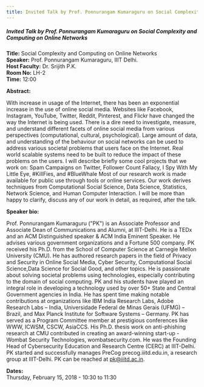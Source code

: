 ```yaml
---
title: Invited Talk by Prof. Ponnurangam Kumaraguru on Social Complexity and Computing on Online Networks
---
```


##### **Invited Talk by Prof. Ponnurangam Kumaraguru on Social Complexity and Computing on Online Networks**
**Title:** Social Complexity and Computing on Online Networks  
**Speaker:** Prof. Ponnurangam Kumaraguru, IIIT Delhi.  
**Host Faculty:** Dr. Srijith P.K.  
**Room No:** LH-2  
**Time:** 12:00  
 
**Abstract:**

With increase in usage of the Internet, there has been an exponential increase in the use of online social media. Websites like Facebook, Instagram, YouTube, Twitter, Reddit, Pinterest, and Flickr have changed the way the Internet is being used. There is a dire need to investigate, measure, and understand different facets of online social media from various perspectives (computational, cultural, psychological). Large amount of data, and understanding of the behaviour on social networks can be used to address various societal problems that users face on the Internet. Real world scalable systems need to be built to reduce the impact of these problems on the users. I will describe briefly some cool projects that we work on: Spam Campaigns on Twitter, Follower Count Fallacy, I Spy With My Little Eye, #KillFies, and #BlueWhale Most of our research work is made available for public use through tools or online services. Our work derives techniques from Computational Social Science, Data Science, Statistics, Network Science, and Human Computer Interaction. I will be more than happy to clarify, discuss any of our work in detail, as required, after the talk.

**Speaker bio:**

Prof. Ponnurangam Kumaraguru ("PK") is an Associate Professor and Associate Dean of Communications and Alumni, at IIIT-Delhi. He is a TEDx and an ACM Distinguished speaker & ACM India Eminent Speaker. He advises various government organizations and a Fortune 500 company. PK received his Ph.D. from the School of Computer Science at Carnegie Mellon University (CMU). He has authored research papers in the field of Privacy and Security in Online Social Media, Cyber Security, Computational Social Science,Data Science for Social Good, and other topics. He is passionate about solving societal problems using technologies, especially contributing to the domain of social computing. PK and his students have played an integral role in developing a technology used by over 50+ State and Central Government agencies in India. He has spent time making notable contributions at organizations like IBM India Research Labs, Adobe Research Labs – India, Universidade Federal de Minas Gerais (UFMG) – Brazil, and Max Planck Institute for Software Systems – Germany. PK has served as a Program Committee member at prestigious conferences like WWW, ICWSM, CSCW, AsiaCCS. His Ph.D. thesis work on anti-phishing research at CMU contributed in creating an award-winning start-up - Wombat Security Technologies, wombatsecurity.com. He was the Founding Head of Cybersecurity Education and Research Centre (CERC) at IIIT-Delhi. PK started and successfully manages PreCog precog.iiitd.edu.in, a research group at IIIT-Delhi. PK can be reached at pk@iiitd.ac.in.

**Dates:**  
Thursday, February 15, 2018 - 10:30 to 11:30